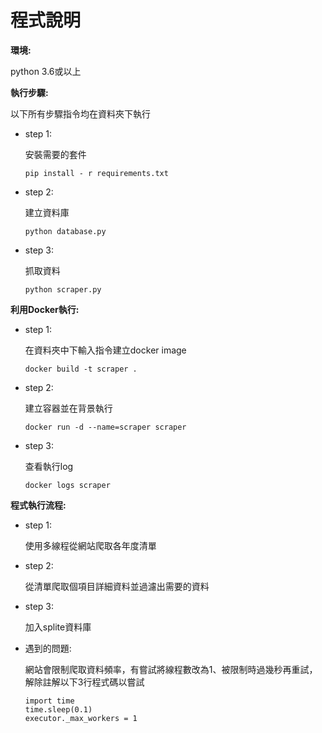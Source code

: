 # 程式說明

**環境:**

python 3.6或以上

**執行步驟:**

以下所有步驟指令均在資料夾下執行

* step 1:

  安裝需要的套件

      pip install - r requirements.txt

* step 2:

  建立資料庫

      python database.py

* step 3:

  抓取資料

      python scraper.py

**利用Docker執行:**

* step 1:

  在資料夾中下輸入指令建立docker image

      docker build -t scraper .

* step 2:

  建立容器並在背景執行

      docker run -d --name=scraper scraper

* step 3:

  查看執行log

      docker logs scraper

**程式執行流程:**

* step 1:

  使用多線程從網站爬取各年度清單

* step 2:

  從清單爬取個項目詳細資料並過濾出需要的資料

* step 3:

  加入splite資料庫

* 遇到的問題:

  網站會限制爬取資料頻率，有嘗試將線程數改為1、被限制時過幾秒再重試，解除註解以下3行程式碼以嘗試
  
      import time
      time.sleep(0.1)
      executor._max_workers = 1
